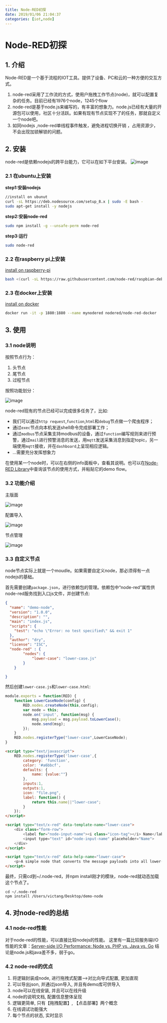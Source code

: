 ```yaml
---
title: Node-RED初探
date: 2019/01/06 21:04:37
categories: [iot,node]
---
```

# Node-RED初探

## 1. 介绍

Node-RED是一个基于流程的IOT工具。提供了设备、PC和云的一种方便的交互方式。

1.  node-red采用了工作流的方式，使用户拖拽工作节点(node)，就可以配置复杂的任务。目前已经有1976个node，1245个flow
2.  node-red是基于node.js来编写的，有丰富的想象力。node.js已经有大量的开源包可以使用，社区十分活跃。如果有现有节点实现不了的任务，那就自定义一个node吧。
3.  如同nodejs ,node-red单线程事件触发，避免进程切换开销 ，占用资源少，不会出现加锁解锁的问题。


## 2. 安装

node-red是依赖nodejs的跨平台能力，它可以在如下平台安装。
![image](http://dry-image.test.upcdn.net/nodered1.png)

### 2.1 在ubuntu上安装

**step1:安装nodejs**

```bash
//install on ubunut
curl -sL https://deb.nodesource.com/setup_8.x | sudo -E bash -
sudo apt-get install -y nodejs

```

**step2:安装node-red**

```bash
sudo npm install -g --unsafe-perm node-red
```

**step3:运行**

```bash
sudo node-red
```

### 2.2 在raspberry pi上安装

[install on raspberry-pi](https://nodered.org/docs/hardware/raspberrypi)

```bash
bash <(curl -sL https://raw.githubusercontent.com/node-red/raspbian-deb-package/master/resources/update-nodejs-and-nodered)
```

### 2.3 在docker上安装

[install on docker](https://nodered.org/docs/platforms/docker)

```bash
docker run -it -p 1880:1880 --name mynodered nodered/node-red-docker
```


## 3. 使用

### 3.1 node说明

按照节点行为：
1.  头节点
2.  尾节点
3.  过程节点

按照功能划分：

![image](http://dry-image.test.upcdn.net/nodered2.png)

node-red现有的节点已经可以完成很多任务了，比如:
*  我们可以通过`http request`,`function`,`html`和`debug`节点做一个爬虫程序；
*  通过`exec`节点向本机发送shell命令完成部署工作；
*  通过`modbus`节点采集支持modbus的设备，通过`function`编写规则来进行预警，通过`mail`进行预警消息的发送，用`mqtt`发送采集消息到指定topic，另一端使用`mqtt`接收，并在`dashboard`上呈现相应逻辑。
*  ...需要充分发挥想象力

在使用某一个node时，可以在右侧的info面板中，查看其说明。也可以在[Node-RED Library](https://flows.nodered.org/?type=all&num_pages=1)中查询该节点的使用方式，并粘贴它的demo flow。

### 3.2 功能介绍

主版面

![image](http://dry-image.test.upcdn.net/nodered5.png)

配置导入

![image](http://dry-image.test.upcdn.net/nodered3.png)

节点管理

![image](http://dry-image.test.upcdn.net/nodered4.png)

### 3.3 自定义节点

node节点实际上就是一个moudle。如果需要自定义node，那必须得有一点nodejs的基础。

首先需要创建`package.json`，进行依赖包的管理。依赖包中“node-red”属性供node-red服务找到入口js文件，并创建节点:

```json
{
  "name": "demo-node",
  "version": "1.0.0",
  "description": "",
  "main": "index.js",
  "scripts": {
    "test": "echo \"Error: no test specified\" && exit 1"
  },
  "author": "dry",
  "license": "ISC",
  "node-red" : {
        "nodes": {
            "lower-case": "lower-case.js"
        }
    }

}
```

然后创建`lower-case.js`和`lower-case.html`:

```javascript
module.exports = function(RED) {
    function LowerCaseNode(config) {
        RED.nodes.createNode(this,config);
        var node = this;
        node.on('input', function(msg) {
            msg.payload = msg.payload.toLowerCase();
            node.send(msg);
        });
    }
    RED.nodes.registerType("lower-case",LowerCaseNode);
}

```

```html
<script type="text/javascript">
    RED.nodes.registerType('lower-case',{
        category: 'function',
        color: '#a6bbcf',
        defaults: {
            name: {value:""}
        },
        inputs:1,
        outputs:1,
        icon: "file.png",
        label: function() {
            return this.name||"lower-case";
        }
    });
</script>

<script type="text/x-red" data-template-name="lower-case">
    <div class="form-row">
        <label for="node-input-name"><i class="icon-tag"></i> Name</label>
        <input type="text" id="node-input-name" placeholder="Name">
    </div>
</script>

<script type="text/x-red" data-help-name="lower-case">
    <p>A simple node that converts the message payloads into all lower-case characters</p>
</script>

```

最终，只需cd到~/.node-red，并npm install刚才的模块，node-red就动态加载这个节点了。

```
cd ~/.node-red
npm install /Users/victang/Desktop/demo-node
```


## 4. 对node-red的总结

### 4.1 node-red性能

对于node-red的性能，可以直接比较nodejs的性能。
这里有一篇比较服务端I/O性能的文章：[Server-side I/O Performance: Node vs. PHP vs. Java vs. Go](https://www.toptal.com/back-end/server-side-io-performance-node-php-java-go)
结论是node.js和java差不多，弱于go。



### 4.2 node-red的优点

1.  将逻辑封装成node, 进行拖拽式配置——>对比向导式配置, 更加直观
2.  可以导出json, 并通过json导入, 并且有demo库可供导入
3.  node可以在线安装, 并且可以在线升级
4.  node的说明文档, 配置信息整体呈现
5.  逻辑更简单, 只有【拖拽配置】, 【点击部署】两个概念
6.  在线调试功能强大
7.  每个节点的状态, 实时显示
